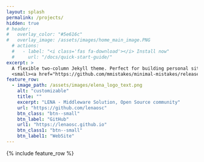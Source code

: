 ```yaml
---
layout: splash
permalink: /projects/
hidden: true
# header:
#   overlay_color: "#5e616c"
#   overlay_image: /assets/images/home_main_image.PNG
  # actions:
  #   - label: "<i class='fas fa-download'></i> Install now"
  #     url: "/docs/quick-start-guide/"
excerpt: >
  A flexible two-column Jekyll theme. Perfect for building personal sites, blogs, and portfolios.<br />
  <small><a href="https://github.com/mmistakes/minimal-mistakes/releases/tag/4.22.0">Latest release v4.22.0</a></small>
feature_row:
  - image_path: /assets/images/elena_logo_text.png
    alt: "customizable"
    title: ""
    excerpt: "LENA - Middleware Solution, Open Source community"
    url: "https://github.com/lenaosc"
    btn_class: "btn--small"
    btn_label: "GitHub"
    url1: "https://lenaosc.github.io"
    btn_class1: "btn--small"
    btn_label1: "WebSite"    
---
```


{% include feature_row %}
